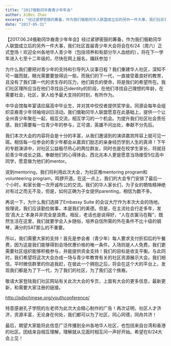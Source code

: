 ```yaml
---
title: "2017俄勒冈华裔青少年年会"
author: XiBei Zhao
excerpt: "经过紧锣密鼓的筹备，作为我们俄勒冈华人联盟成立后的另外一件大事，我们社区首届青少年大会将会在6/24（周六）正式登场！欢迎全州各地华人青少年（包括领养和有部分华人血统的），将在下一学年进入七至十二年级的，尽快在网上报名，踊跃参加！"
date: "2017-05-31"
---
```


【2017.06.24俄勒冈华裔青少年年会】经过紧锣密鼓的筹备，作为我们俄勒冈华人联盟成立后的另外一件大事，我们社区首届青少年大会将会在6/24（周六）正式登场！欢迎全州各地华人青少年（包括领养和有部分华人血统的），将在下一学年进入七至十二年级的，尽快在网上报名，踊跃参加！

为什么我们要把对青少年的支持和引导列入议事日程？我们重建华人社区，深知不可一蹴而就，眼光需要要放得远一些。而我们的下一代，一直接受着良好的教育，且没有了我们第一代的求生存的压力，他们肩负的使命，将是我们的希望所在。我们社区理所应当在他们寻找自己identity的阶段，在他们寻找自己理想的年龄，在需要社会，社区，家人给予最大支持的时刻，有所作为。

中华会馆每年宴请应届高中毕业生，并对其中佼佼者提供奖学金。同源会每年会组织亚裔青少年领袖培训日活动。我们俄勒冈华人联盟愿意在此基础上，提供一个让全州青少年聚在一起，相互交流，相互学习的一个机会。为提升我们社区社会责任感，我们需要每一位青少年的参与，正可谓，英雄不问出处，奉献不分先后。

我们本次大会的内容将会是十分的丰富，从我们邀请到的演讲嘉宾阵容上就可见一斑。相信每一位参会的青少年都会从嘉宾们励志的亲身经历学到人生的真谛！下午的专题演讲中，对社区公益极尽热心的两位群友，同时也是在校学生家长，将就目前青少年成长之路，奉献他们的心得体会。西北兆本人更是愿意当场接受5位高中同学，愿意做为他们的mentor。

说到mentoring，我们将利用此次大会，为社区推mentoring program和volunteering program，鸣锣开道。在这一点上，我们的大会专门安排了最后一个小时，和家长做一次开诚布公的交流。我们的华人家长们，为子女的牺牲精神绝对有过之而无不及，但是，如何正确为子女提供parenting，相信为数不多。

再说一下，为什么我们选择了Embassy Suite 的会议大厅作为本次大会的场地。按理说，我们应该勤俭做事，本是我们的美德。但是，在主流社会行走多年，发现‘高大上’本身并非完全是浪费。相反，老话也是说得好，“人在衣裳马在鞍”，既然生活在这里，我们就要学会入乡随俗，培养自信所需的外在条件不比十级的钢琴，满分的SAT那么的不重要。

所以，我们需要大家的支持！首先是参会者（青少年）每人要求支付折扣后的午餐费，因为这是我们能够得到会场优惠价格的唯一条件。入场则是人人免费。我们更需要社区组织能够积极参与，并能提供资金支持！我们的目标是收支平衡。与此同时，我们希望将这次大会办成一场与青少年教育有关的社区资源展示大会。我们相信，平时微信群里的你追我赶，在彼此一个拥抱之后，将会在这个大的平台上，发现我们都是为了下一代，为了我们的社区，为了我们这个族裔。

敬请大家登陆我们社区网站有关此次大会的专页，上面有大会的更多信息，最新更新，和需要大家注册的链接。

http://pdxchinese.org/youthconference/

特意感谢孔子学院的左老师为此次大会精心制作的广告！再次证明，社区人才济济，资源丰富，无论身在何处，我们都可以为了社区，同心同德，同舟共济！

最后，期望大家能将此信息广泛传播到全州各地华人社区，也包括来自台湾和香港的社区。团结来自相互理解，理解就从见面时相互问一声好开始。希望在6/24大会上见！
